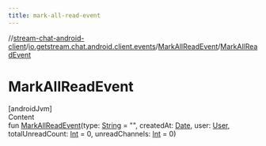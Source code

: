 ```yaml
---
title: mark-all-read-event
---
```

//[stream-chat-android-client](../../../index.md)/[io.getstream.chat.android.client.events](../index.md)/[MarkAllReadEvent](index.md)/[MarkAllReadEvent](MarkAllReadEvent.md)



# MarkAllReadEvent  
[androidJvm]  
Content  
fun [MarkAllReadEvent](MarkAllReadEvent.md)(type: [String](https://kotlinlang.org/api/latest/jvm/stdlib/kotlin/-string/index.html) = "", createdAt: [Date](https://developer.android.com/reference/kotlin/java/util/Date.html), user: [User](../../io.getstream.chat.android.client.models/User/index.md), totalUnreadCount: [Int](https://kotlinlang.org/api/latest/jvm/stdlib/kotlin/-int/index.html) = 0, unreadChannels: [Int](https://kotlinlang.org/api/latest/jvm/stdlib/kotlin/-int/index.html) = 0)  




